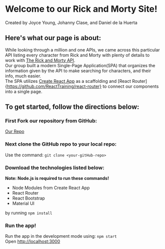 # Welcome to our Rick and Morty Site!

Created by Joyce Young, Johanny Clase, and Daniel de la Huerta

## Here's what our page is about:

While looking through a million and one APIs, we came across this particular API listing every character from Rick and Morty with plenty of details to work with [The Rick and Morty API](https://rickandmortyapi.com/).\
Our group built a modern Single-Page Application(SPA) that organizes the information given by the API to make searching for characters, and their info, much easier.\
The SPA utilizes [Create React App](https://github.com/facebook/create-react-app) as a scaffolding and [React Router]{https://github.com/ReactTraining/react-router} to connect our components into a single page.

## To get started, follow the directions below:

### First Fork our repository from GitHub:

[Our Repo](https://github.com/fruityvice-react-capstone/capstone-project.git)

### Next clone the GitHub repo to your local repo:

Use the command: `git clone <your-gitHub-repo>`

### Download the technologies listed below:

**Note: Node.js is required to run these commands!**

- Node Modules from Create React App
- React Router
- React Bootstrap
- Material UI

by running `npm install`

### Run the app!

Run the app in the development mode using: `npm start`\
Open [http://localhost:3000](http://localhost:3000)
